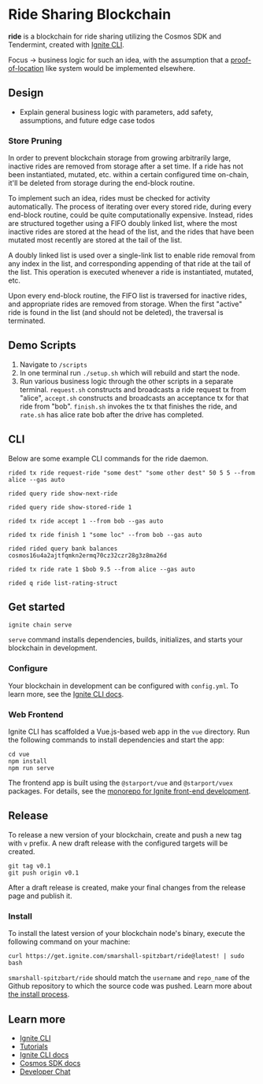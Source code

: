 # Ride Sharing Blockchain
**ride** is a blockchain for ride sharing utilizing the Cosmos SDK and Tendermint, created with [Ignite CLI](https://ignite.com/cli).

Focus -> business logic for such an idea, with the assumption that a [proof-of-location](https://tokens-economy.gitbook.io/consensus/chain-based-proof-of-capacity-space/dynamic-proof-of-location) like system would be implemented elsewhere. 

## Design
- Explain general business logic with parameters, add safety, assumptions, and future edge case todos

### Store Pruning
In order to prevent blockchain storage from growing arbitrarily large, inactive rides are removed from storage after a set time. If a ride has not been instantiated, mutated, etc. within a certain configured time on-chain, it'll be deleted from storage during the end-block routine. 

To implement such an idea, rides must be checked for activity automatically. The process of iterating over every stored ride, during every end-block routine, could be quite computationally expensive. Instead, rides are structured together using a FIFO doubly linked list, where the most inactive rides are stored at the head of the list, and the rides that have been mutated most recently are stored at the tail of the list.

A doubly linked list is used over a single-link list to enable ride removal from any index in the list, and corresponding appending of that ride at the tail of the list. This operation is executed whenever a ride is instantiated, mutated, etc. 

Upon every end-block routine, the FIFO list is traversed for inactive rides, and appropriate rides are removed from storage. When the first "active" ride is found in the list (and should not be deleted), the traversal is terminated. 

## Demo Scripts
1. Navigate to ```/scripts```
2. In one terminal run ```./setup.sh``` which will rebuild and start the node.
3. Run various business logic through the other scripts in a separate terminal. ```request.sh``` constructs and broadcasts a ride request tx from "alice", ```accept.sh``` constructs and broadcasts an acceptance tx for that ride from "bob". ```finish.sh``` invokes the tx that finishes the ride, and ```rate.sh``` has alice rate bob after the drive has completed.  


## CLI
Below are some example CLI commands for the ride daemon.

```
rided tx ride request-ride "some dest" "some other dest" 50 5 5 --from alice --gas auto
```
```
rided query ride show-next-ride
```
```
rided query ride show-stored-ride 1
```
```
rided tx ride accept 1 --from bob --gas auto
```
```
rided tx ride finish 1 "some loc" --from bob --gas auto
```
```
rided rided query bank balances cosmos16u4a2ajtfqmkn2ermq70cz32czr28g3z8ma26d
```
```
rided tx ride rate 1 $bob 9.5 --from alice --gas auto 
```
```
rided q ride list-rating-struct
```

## Get started

```
ignite chain serve
```

`serve` command installs dependencies, builds, initializes, and starts your blockchain in development.

### Configure

Your blockchain in development can be configured with `config.yml`. To learn more, see the [Ignite CLI docs](https://docs.ignite.com).

### Web Frontend

Ignite CLI has scaffolded a Vue.js-based web app in the `vue` directory. Run the following commands to install dependencies and start the app:

```
cd vue
npm install
npm run serve
```

The frontend app is built using the `@starport/vue` and `@starport/vuex` packages. For details, see the [monorepo for Ignite front-end development](https://github.com/ignite-hq/web).

## Release
To release a new version of your blockchain, create and push a new tag with `v` prefix. A new draft release with the configured targets will be created.

```
git tag v0.1
git push origin v0.1
```

After a draft release is created, make your final changes from the release page and publish it.

### Install
To install the latest version of your blockchain node's binary, execute the following command on your machine:

```
curl https://get.ignite.com/smarshall-spitzbart/ride@latest! | sudo bash
```
`smarshall-spitzbart/ride` should match the `username` and `repo_name` of the Github repository to which the source code was pushed. Learn more about [the install process](https://github.com/allinbits/starport-installer).

## Learn more

- [Ignite CLI](https://ignite.com/cli)
- [Tutorials](https://docs.ignite.com/guide)
- [Ignite CLI docs](https://docs.ignite.com)
- [Cosmos SDK docs](https://docs.cosmos.network)
- [Developer Chat](https://discord.gg/ignite)
